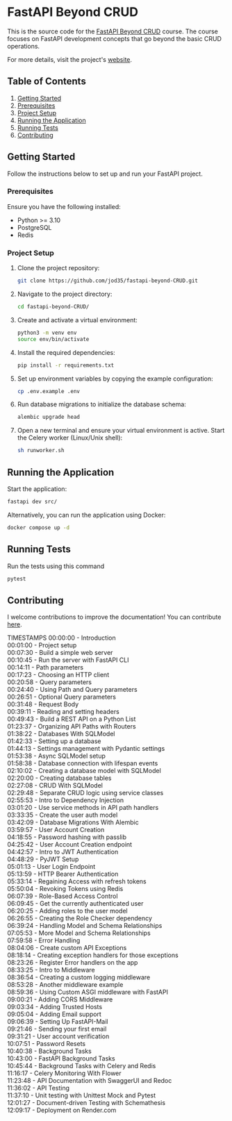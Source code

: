 # FastAPI Beyond CRUD 

This is the source code for the [FastAPI Beyond CRUD](https://youtube.com/playlist?list=PLEt8Tae2spYnHy378vMlPH--87cfeh33P&si=rl-08ktaRjcm2aIQ) course. The course focuses on FastAPI development concepts that go beyond the basic CRUD operations.

For more details, visit the project's [website](https://jod35.github.io/fastapi-beyond-crud-docs/site/).

## Table of Contents

1. [Getting Started](#getting-started)
2. [Prerequisites](#prerequisites)
3. [Project Setup](#project-setup)
4. [Running the Application](#running-the-application)
5. [Running Tests](#running-tests)
6. [Contributing](#contributing)

## Getting Started
Follow the instructions below to set up and run your FastAPI project.

### Prerequisites
Ensure you have the following installed:

- Python >= 3.10
- PostgreSQL
- Redis

### Project Setup
1. Clone the project repository:
    ```bash
    git clone https://github.com/jod35/fastapi-beyond-CRUD.git
    ```
   
2. Navigate to the project directory:
    ```bash
    cd fastapi-beyond-CRUD/
    ```

3. Create and activate a virtual environment:
    ```bash
    python3 -m venv env
    source env/bin/activate
    ```

4. Install the required dependencies:
    ```bash
    pip install -r requirements.txt
    ```

5. Set up environment variables by copying the example configuration:
    ```bash
    cp .env.example .env
    ```

6. Run database migrations to initialize the database schema:
    ```bash
    alembic upgrade head
    ```

7. Open a new terminal and ensure your virtual environment is active. Start the Celery worker (Linux/Unix shell):
    ```bash
    sh runworker.sh
    ```

## Running the Application
Start the application:

```bash
fastapi dev src/
```
Alternatively, you can run the application using Docker:
```bash
docker compose up -d
```
## Running Tests
Run the tests using this command
```bash
pytest
```

## Contributing
I welcome contributions to improve the documentation! You can contribute [here](https://github.com/jod35/fastapi-beyond-crud-docs).

TIMESTAMPS
00:00:00 - Introduction  
00:01:00 - Project setup  
00:07:30 - Build a simple web server  
00:10:45 - Run the server with FastAPI CLI  
00:14:11 - Path parameters  
00:17:23 - Choosing an HTTP client  
00:20:58 - Query parameters  
00:24:40 - Using Path and Query parameters  
00:26:51 - Optional Query parameters  
00:31:48 - Request Body  
00:39:11 - Reading and setting headers  
00:49:43 - Build a REST API on a Python List  
01:23:37 - Organizing API Paths with Routers  
01:38:22 - Databases With SQLModel  
01:42:33 - Setting up a database  
01:44:13 - Settings management with Pydantic settings  
01:53:38 - Async SQLModel setup  
01:58:38 - Database connection with lifespan events  
02:10:02 - Creating a database model with SQLModel  
02:20:00 - Creating database tables  
02:27:08 - CRUD With SQLModel  
02:29:48 - Separate CRUD logic using service classes  
02:55:53 - Intro to Dependency Injection  
03:01:20 - Use service methods in API path handlers  
03:33:35 - Create the user auth model  
03:42:09 - Database Migrations With Alembic  
03:59:57 - User Account Creation  
04:18:55 - Password hashing with passlib  
04:25:42 - User Account Creation endpoint  
04:42:57 - Intro to JWT Authentication  
04:48:29 - PyJWT Setup  
05:01:13 - User Login Endpoint  
05:13:59 - HTTP Bearer Authentication  
05:33:14 - Regaining Access with refresh tokens  
05:50:04 - Revoking Tokens using Redis  
06:07:39 - Role-Based Access Control  
06:09:45 - Get the currently authenticated user  
06:20:25 - Adding roles to the user model  
06:26:55 - Creating the Role Checker dependency  
06:39:24 - Handling Model and Schema Relationships  
07:05:53 - More Model and Schema Relationships  
07:59:58 - Error Handling  
08:04:06 - Create custom API Exceptions  
08:18:14 - Creating exception handlers for those exceptions  
08:23:26 - Register Error handlers on the app  
08:33:25 - Intro to Middleware  
08:36:54 - Creating a custom logging middleware  
08:53:28 - Another middleware example  
08:59:36 - Using Custom ASGI middleware with FastAPI  
09:00:21 - Adding CORS Middleware  
09:03:34 - Adding Trusted Hosts  
09:05:04 - Adding Email support  
09:06:39 - Setting Up FastAPI-Mail  
09:21:46 - Sending your first email  
09:31:21 - User account verification  
10:07:51 - Password Resets  
10:40:38 - Background Tasks  
10:43:00 - FastAPI Background Tasks  
10:45:44 - Background Tasks with Celery and Redis  
11:16:17 - Celery Monitoring With Flower  
11:23:48 - API Documentation with SwaggerUI and Redoc  
11:36:02 - API Testing  
11:37:10 - Unit testing with Unittest Mock and Pytest  
12:01:27 - Document-driven Testing with Schemathesis  
12:09:17 - Deployment on Render.com
